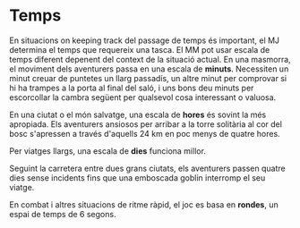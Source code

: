 # Temps

En situacions on keeping track del passage de temps és important, el MJ determina el temps que requereix una tasca. El MM pot usar escala de temps diferent depenent del context de la situació actual. En una masmorra, el moviment dels aventurers passa en una escala de **minuts**. Necessiten un minut creuar de puntetes un llarg passadís, un altre minut per comprovar si hi ha trampes a la porta al final del saló, i uns bons deu minuts per escorcollar la cambra següent per qualsevol cosa interessant o valuosa.

En una ciutat o el món salvatge, una escala de **hores** és sovint la més apropiada. Els aventurers ansiosos per arribar a la torre solitària al cor del bosc s'apressen a través d'aquells 24 km en poc menys de quatre hores.

Per viatges llargs, una escala de **dies** funciona millor.

Seguint la carretera entre dues grans ciutats, els aventurers passen quatre dies sense incidents fins que una emboscada goblin interromp el seu viatge.

En combat i altres situacions de ritme ràpid, el joc es basa en **rondes**, un espai de temps de 6 segons.

